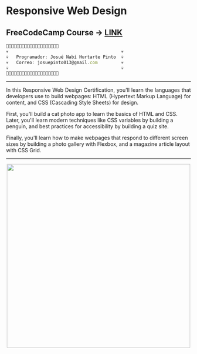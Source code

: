 # Responsive Web Design

## FreeCodeCamp Course -> [LINK](https://www.freecodecamp.org/learn/2022/responsive-web-design/)

```js
👻💀💀💀💀💀💀💀💀💀💀💀💀💀💀💀💀💀💀👻
💀                                           💀
💀   Programador: Josué Nabí Hurtarte Pinto  💀         
💀   Correo: josuepinto013@gmail.com         💀   
💀                                           💀       
👻💀💀💀💀💀💀💀💀💀💀💀💀💀💀💀💀💀💀👻
```
--- 

<p style="text-align: justify;">In this Responsive Web Design Certification, you'll learn the languages that developers use to build webpages: HTML (Hypertext Markup Language) for content, and CSS (Cascading Style Sheets) for design.

First, you'll build a cat photo app to learn the basics of HTML and CSS. Later, you'll learn modern techniques like CSS variables by building a penguin, and best practices for accessibility by building a quiz site.

Finally, you'll learn how to make webpages that respond to different screen sizes by building a photo gallery with Flexbox, and a magazine article layout with CSS Grid.
</p>

---

<p align="center">
  <a href="#"><img src="https://img.wattpad.com/4f709d94e32bba8d846cf11cc807d7a96d00572c/68747470733a2f2f73332e616d617a6f6e6177732e636f6d2f776174747061642d6d656469612d736572766963652f53746f7279496d6167652f53574c582d67524b5554413334773d3d2d3135332e313439393861303165353337616536643238333532343739353639372e676966" width="500px"/></a>
</p>
